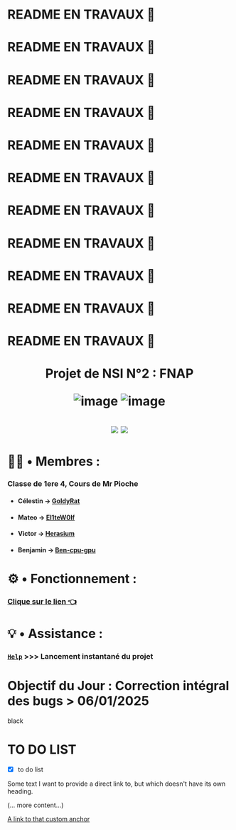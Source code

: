 # README EN TRAVAUX 🚂
# README EN TRAVAUX 🚂
# README EN TRAVAUX 🚂
# README EN TRAVAUX 🚂
# README EN TRAVAUX 🚂
# README EN TRAVAUX 🚂
# README EN TRAVAUX 🚂
# README EN TRAVAUX 🚂
# README EN TRAVAUX 🚂
# README EN TRAVAUX 🚂
# README EN TRAVAUX 🚂

<h1 align="center">
  
  Projet de NSI N°2 : FNAP
  
![image](https://github.com/user-attachments/assets/165ae079-4226-4c7f-84eb-88d104f6c3f2)
![image](https://github.com/user-attachments/assets/c8e71f08-2f96-47b9-8bd3-5e5738a868b1)

  <img src="http://ForTheBadge.com/images/badges/built-with-swag.svg">
  <img src="https://forthebadge.com/images/badges/made-with-python.svg">
</h1>

# 👨‍💼 • Membres :
### Classe de 1ere 4, Cours de Mr Pioche
* #### Célestin → [GoldyRat](https://github.com/GoldyRat)
* #### Mateo → [El1teW0lf](https://github.com/El1teW0lf)
* #### Victor → [Herasium](https://github.com/Herasium)
* #### Benjamin → [Ben-cpu-gpu](https://github.com/Ben-cpu-gpu)

# ⚙️ • Fonctionnement :

### [Clique sur le lien 👈](https://github.com/El1teW0lf/2024_2025__p04_projet2_n1/blob/main/fonctionnement.md)
   
# 💡 • Assistance :

### [```Help```](https://github.com/El1teW0lf/2024_2025__p04_projet1_gp1/blob/main/Help.bat) >>> Lancement instantané du projet

# Objectif du Jour : Correction intégral des bugs > 06/01/2025
black
# TO DO LIST
- [x] to do list


<a name="my-custom-anchor-point"></a>
Some text I want to provide a direct link to, but which doesn't have its own heading.

(… more content…)

[A link to that custom anchor](#my-custom-anchor-point)
